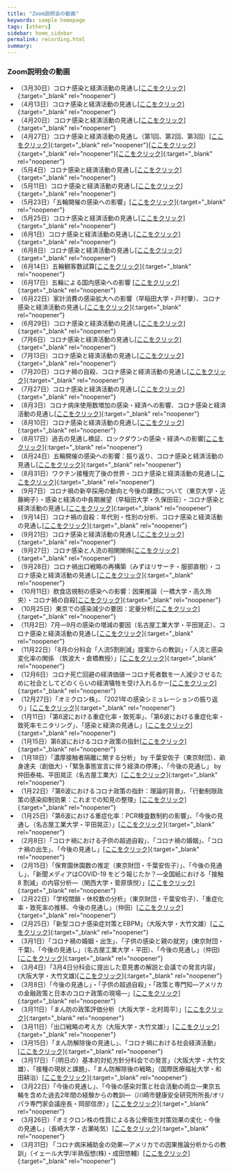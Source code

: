 ```yaml
---
title: "Zoom説明会の動画"
keywords: sample homepage
tags: [others]
sidebar: home_sidebar
permalink: recording.html
summary:
---
```


### Zoom説明会の動画



- （3月30日）コロナ感染と経済活動の見通し[[ここをクリック]](https://u-tokyo-ac-jp.zoom.us/rec/share/PSgMvoQQCNpGmODfyujp9rDeVI_zoYcAYouj_05pPi5wQgUP30CJQLgKAuQF7Ci8.rT8j01xqw4bE-5kA?startTime=1617091306000){:target="_blank" rel="noopener"}
- （4月13日）コロナ感染と経済活動の見通し[[ここをクリック]](https://u-tokyo-ac-jp.zoom.us/rec/share/X1nKq9vBFRCghWKSy9mmwglzJlv1uSBZHhOuHRty6hq_tDatnmD1g7ps7zG1yYiH.Gid9nkZ4y0DGlbya){:target="_blank" rel="noopener"}
- （4月20日）コロナ感染と経済活動の見通し[[ここをクリック]](https://u-tokyo-ac-jp.zoom.us/rec/share/yamnPfsovC4sf5spZ5WnF9B0XaQwbsb6hUVGIAP95MuWrtt5CVvliog-KXOvPh5Y.BdAIQX7ZMlovSW0c){:target="_blank" rel="noopener"}
- （4月27日）コロナ感染と経済活動の見通し（第1回、第2回、第3回）[[ここをクリック]](https://u-tokyo-ac-jp.zoom.us/rec/share/IRZvttIR2lZ-uV-juJxN4nuNCfbpilp_K8Hnn0MSxrFlHfbIqYxdxA85RVKVwA2L.qvT8wPDvrs_PbF9r){:target="_blank" rel="noopener"}[[ここをクリック]](https://u-tokyo-ac-jp.zoom.us/rec/share/G_dhZOFCnyM5TlI0ciugR8nM7HUHKa2EYdNGJeL935DfAJxI1blz8SSbfKbh68.ecBe_sCMc3GLAl67){:target="_blank" rel="noopener"}[[ここをクリック]](https://u-tokyo-ac-jp.zoom.us/rec/share/J0eCA8RF6TGcfrsYcW4k9W0crEATd7FJNYldqI4PvyZ7kWooY1kyouF1kL_NI5ot.FeAq3mRPUYgUsNhz){:target="_blank" rel="noopener"}
- （5月4日）コロナ感染と経済活動の見通し[[ここをクリック]](https://u-tokyo-ac-jp.zoom.us/rec/share/6VBdFiQOicEw63WczadVca3xb23rIvi0hDsiRhv3HJyehfaoglYWho-66Zg14CiF.xkuxA2eV2ZOUcgyD){:target="_blank" rel="noopener"}
- （5月11日）コロナ感染と経済活動の見通し[[ここをクリック]](https://u-tokyo-ac-jp.zoom.us/rec/share/9d0GUwnZrvl6whVg6WyRIHnhwZOmdu7_vlS8OiqRndZWxhK6UvPEZ3SkYTni2Jjj.9ymBhpxaFtM0NFyf){:target="_blank" rel="noopener"}
- （5月23日）「五輪開催の感染への影響」[[ここをクリック]](
  https://u-tokyo-ac-jp.zoom.us/rec/share/ehQlA6EVys2CYehi52Pdhf2TURbC4Z3p_0uhvvcU-QgR8jQ13RUqahKEwKlmbSVB.4jfNDCEVEjkgmANt?startTime=1621754628000){:target="_blank" rel="noopener"}
- （5月25日）コロナ感染と経済活動の見通し[[ここをクリック]](
  https://u-tokyo-ac-jp.zoom.us/rec/share/OI75Geb3F5g1T6N9yCCPdKCaNw052iMUKd-EwStXlYyOuJ-P5N3dsasGcamgyX9m.OYVUVxzj4rJ1DGk3?startTime=1621929900000){:target="_blank" rel="noopener"}
- （6月1日）コロナ感染と経済活動の見通し[[ここをクリック]](https://u-tokyo-ac-jp.zoom.us/rec/share/Xfzm3SYs1F2942APzA0wpQ4vKoBwUImMwMAKgmPfW16Lgyer-EF3ZsPuyt8jaE3P.874Hp7rpr2C_VQvC?startTime=1622537602000){:target="_blank" rel="noopener"}
- （6月8日）コロナ感染と経済活動の見通し[[ここをクリック]](https://u-tokyo-ac-jp.zoom.us/rec/share/-yd5patJIpV5ofxvcRYeyUsOooSMHvoddo6J_fBufJmwhn1AtmQhH9nFHk8lnqIG.XaxPTLV46F41NV_c?startTime=1623141706000){:target="_blank" rel="noopener"}
- （6月14日）五輪観客数試算[[ここをクリック]](https://u-tokyo-ac-jp.zoom.us/rec/share/c0d4HuerGp5Xy3ZvrAEHD43pwz7YnsCiFVKhNqpF77mcn_zV8YIPpyfi1WFgYd2m.H4-Ai-G25TQvrnge?startTime=1623655496000){:target="_blank" rel="noopener"}
- （6月17日）五輪による国内感染への影響 [[ここをクリック]](https://u-tokyo-ac-jp.zoom.us/rec/share/wLhQewKTLoVY5T00yi96h0FP5khCNXH4m99egtZJ5P5YtkXtNCANk-LbxmOQY8yW.4vsb-dwlCZ497iPH?startTime=1623912478000){:target="_blank" rel="noopener"}
- （6月22日）家計消費の感染拡大への影響（早稲田大学・戸村肇）、コロナ感染と経済活動の見通し[[ここをクリック]](https://u-tokyo-ac-jp.zoom.us/rec/share/MrCI7mWiOTZ6bWD4aeLRsQsmeUsjMlhCw_Qx8BOCpfzVWGOlHiwkEGgNuChSoljI.qRV1NH_6AekKYinX?startTime=1624350892000){:target="_blank" rel="noopener"}
- （6月29日）コロナ感染と経済活動の見通し[[ここをクリック]](https://u-tokyo-ac-jp.zoom.us/rec/share/0hR7Ag5NwSYRly2jTUu0B6_yHnV3fp8YseyjvL93xpJXLxzeMuF_t5soq3LsqWtg.DYrfa4QZvAYIpH-K?startTime=1624955212000){:target="_blank" rel="noopener"}
- （7月6日）コロナ感染と経済活動の見通し[[ここをクリック]](https://u-tokyo-ac-jp.zoom.us/rec/share/bPy9r225cDWdFcOwY_byyIDnmmPr3qmR4S_80vDTZpY0K2MKB53iuuddLCWgxz0.DY72_F1oyc80qYKw?startTime=1625559905000){:target="_blank" rel="noopener"}
- （7月13日）コロナ感染と経済活動の見通し[[ここをクリック]](https://u-tokyo-ac-jp.zoom.us/rec/share/Q7byEqSIXJlUgASOtgSCSdyEA-MRjLOCnPoPrkddhhl_MFm8bRgabOO-YO7doNZY.GzaFKgSI_jjPwCMg?startTime=1626166547000){:target="_blank" rel="noopener"}
- （7月20日）コロナ禍の自殺、コロナ感染と経済活動の見通し[[ここをクリック]](https://u-tokyo-ac-jp.zoom.us/rec/share/p3CfBtbJ3wCY9-zGw7ox5_Q8IO8bWSeAIycZrWm-97uyngvgBNa2Z633u6JIGS01.2JfINJQI4RxVr985?startTime=1626766836000){:target="_blank" rel="noopener"}
- （7月27日）コロナ感染と経済活動の見通し[[ここをクリック]](https://u-tokyo-ac-jp.zoom.us/rec/share/a1FaJC9gq0Ein1etiN8maA-v98kFPW5iTflKHZ1UxC4-jidOR390lYCh4yJGorm9.-u_pfqPG7AqZHhn8?startTime=1627372184000){:target="_blank" rel="noopener"}
- （8月3日）コロナ病床使用数増加の感染・経済への影響、コロナ感染と経済活動の見通し[[ここをクリック]](https://u-tokyo-ac-jp.zoom.us/rec/share/JMp_CEcMRztI0SJuXwxryPkfXREnF2EyYu9ThkzmaGjt3s2zwKTltVwU79xNxmZ_.YntbDlLP3mpCVgZX?startTime=1627977158000){:target="_blank" rel="noopener"}
- （8月10日）コロナ感染と経済活動の見通し[[ここをクリック]](https://u-tokyo-ac-jp.zoom.us/rec/share/kG5Csnt7FkDrVJxfk5t3kXfnz8WLKRLA7pfAcvLZHH8JxONTqOqCyA-vw8wh7lK4.tXGsMC_2iT0KJlkl?startTime=1628581893000){:target="_blank" rel="noopener"}
- （8月17日）過去の見通し検証、ロックダウンの感染・経済への影響[[ここをクリック]](https://u-tokyo-ac-jp.zoom.us/rec/share/Mfmd3LFhTjFmL8RP2Wf24Zq09bTJ2unY5TpPfwhAcjz2L7O5FfN8tIH6-S_g3C0.CtEE9mebI5cqmXEX?startTime=1629186590000){:target="_blank" rel="noopener"}
- （8月24日）五輪開催の感染への影響：振り返り、コロナ感染と経済活動の見通し[[ここをクリック]](https://u-tokyo-ac-jp.zoom.us/rec/share/HQtjfIaZoxhwfDfcl4F5SM57ZyvIyy9iByLqxqsDwJo4_BIvCfr0IZlcc3BBfmEH.dt5fCdFEXEnzQUX5?startTime=1629791347000){:target="_blank" rel="noopener"}
- （8月31日）ワクチン接種完了後の世界・コロナ感染と経済活動の見通し[[ここをクリック]](https://u-tokyo-ac-jp.zoom.us/rec/share/ccFYK_uNqvon4VfCxo66exsoqOvM8s1VcrsXzxPS27dn7g52giJSOZ-GGADPkdMm.ngHadLttL0w-Q4KQ?startTime=1630395886000){:target="_blank" rel="noopener"}
- （9月7日）コロナ禍の新卒採用の動向と今後の課題について（東京大学・近藤絢子）・感染と経済の中長期展望（早稲田大学・久保田荘）・コロナ感染と経済活動の見通し[[ここをクリック]](https://u-tokyo-ac-jp.zoom.us/rec/share/g1QKCaL4DRX5Jqe9xaGMS1dBEh9APiGPSxkSuRrnI_Krkx5CPNauBuyNB4jyZNlv.c6iRQVGJmfV8TyRw?startTime=1630999296000){:target="_blank" rel="noopener"}
- （9月14日）コロナ禍の自殺：年代別・性別の分析、コロナ感染と経済活動の見通し[[ここをクリック]](https://u-tokyo-ac-jp.zoom.us/rec/share/Qke3AEROWgNxdjFpf0tKlXFCysivSZb3DnO8dMuBEd99xyWV-5okHbtI0sOzDHLb.AUguxBU_uXKo-Q6X?startTime=1632209402000){:target="_blank" rel="noopener"}
- （9月21日）コロナ感染と経済活動の見通し[[ここをクリック]](https://u-tokyo-ac-jp.zoom.us/rec/share/Jjfm9p4EE48Epqyv9D1IlTWv2kebBs3p-5Oy5Zt_EOF1sDVGVslmhStnhlw2bKM.YiyHtF0nAXJILaoI?startTime=1632725824000){:target="_blank" rel="noopener"}
- （9月27日）コロナ感染と人流の相関関係[[ここをクリック]](https://u-tokyo-ac-jp.zoom.us/rec/share/OQGEbVHC-X0lylnase2GBnV_bVXp8Zy9Nvnia4W52SCR4z3syHrfcg5XG9T_iA0.CLOXyIyt5xLWTV17?startTime=1632725824000){:target="_blank" rel="noopener"}
- （9月28日）コロナ禍出口戦略の再構築（みずほリサーチ・服部直樹）・コロナ感染と経済活動の見通し[[ここをクリック]](https://u-tokyo-ac-jp.zoom.us/rec/share/sBSaD2IfbB_tUQyZH7Y4UzZ8X_x6ZvVcp_ThZqFbX5DhdRiZ2lRmIwLNniVtF4cc.qTqjIcJQSwrQK4Io?startTime=1632807697000){:target="_blank" rel="noopener"}
- （10月11日）飲食店規制の感染への影響：因果推論（一橋大学・高久玲央）・コロナ禍の自殺[[ここをクリック]](https://u-tokyo-ac-jp.zoom.us/rec/share/W_YBdLA0uIEW5MrxNuRHXZD3R8xWcu3sTFmC7De_G0b_oFaWbJwi7yGOWJyp1NZC.x175YfZXrnPJuSGR?startTime=1633935232000){:target="_blank" rel="noopener"}
- （10月25日）東京での感染減少の要因：定量分析[[ここをクリック]](https://u-tokyo-ac-jp.zoom.us/rec/share/oyV5I8RNiAid1MPJG0sJx-dGU4NyqYoXw4LCbdfBtUDI7rffyeve4OZBQJVjgjJP.Q3DSn4mDGDCXhZ0B?startTime=1635144748000){:target="_blank" rel="noopener"}
- （11月2日）7月―9月の感染の増減の要因（名古屋工業大学・平田晃正）、コロナ感染と経済活動の見通し[[ここをクリック]](https://u-tokyo-ac-jp.zoom.us/rec/share/Xf0oKbupF-6_FNhNNEtVCUI7OxY4JtjJp-lptbQ0jcwSCj_AxP6Xl-WW6axMIgNr.5E7YleJKAliEmKQV?startTime=1635836134000){:target="_blank" rel="noopener"}
- （11月22日）「8月の分科会「人流5割削減」提案からの教訓」・「人流と感染変化率の関係 （筑波大・倉橋教授）」[[ここをクリック]](https://u-tokyo-ac-jp.zoom.us/rec/share/LobC-5rbev1mpsNz8ggHdy4tnWsTNnt_T9j5wo5jtTHRGblLVZ82tT73N5usKQAx.wFBKgewY1_pLGKRZ?startTime=1637566433000){:target="_blank" rel="noopener"}
- （12月6日）コロナ死亡回避の経済価値ーコロナ死者数を一人減少させるために社会としてどのくらいの経済犠牲を受け入れるかー[[ここをクリック]](https://u-tokyo-ac-jp.zoom.us/rec/share/xwyIs_Zw8RrYOt0QdFL9rIxTQnrFf72Mo037XxuEgpPPIlwSkZe2nnIEsZBYkdHc.HIJQ8QeXaxAEXDj6?startTime=1638774732000){:target="_blank" rel="noopener"}
- （12月27日）「オミクロン株」、「2021年の感染シミュレーションの振り返り」[[ここをクリック]](https://u-tokyo-ac-jp.zoom.us/rec/share/z1MmBBpICqQyjvSaWj76Jwoy9ycXFU00gR9fqeZ2wwh8c9oYLXOVC98DtTvk3uUt.VxD8HdCC9sp5JWbS?startTime=1640585891000){:target="_blank" rel="noopener"}
- （1月11日）「第6波における重症化率・致死率」、「第6波における重症化率・致死率モニタリング」、「感染と経済の見通し」[[ここをクリック]](https://u-tokyo-ac-jp.zoom.us/rec/share/nG62E9WYyugXsTNZYjF2CKMFOBmUZGykM8VF61hJk5HA355fo1wfbvgVHwFzPMcP.oqkj-26T-7jLH_in?startTime=1641873996000){:target="_blank" rel="noopener"}
- （1月15日）第6波におけるコロナ政策の指針[[ここをクリック]](https://u-tokyo-ac-jp.zoom.us/rec/share/yEdQrC7lSwzOPX9brTLnpu5r3gkzHnZ2K-sU8FKPAgBzEElOcv7a0IVMhm2wcWo0.JqH_lTThpAkhiU4A?startTime=1642229489000){:target="_blank" rel="noopener"}
- （1月18日）「濃厚接触者隔離に関する分析」 by 千葉安佐子（東京財団）、畝身達夫（創価大）・「緊急事態宣言に伴う経済の停滞」、「今後の見通し」 by　仲田泰祐、平田晃正（名古屋工業大）[[ここをクリック]](https://u-tokyo-ac-jp.zoom.us/rec/share/kvOAqJEA6IM381Fk3ChduJN5SRbwxHp8uSRvuuT27NhvM7lXxHVrBcPtPhIZD8w.YkX1f6t1BX-k-rKb?startTime=1642487959000){:target="_blank" rel="noopener"}
- （1月22日）「第6波におけるコロナ政策の指針：理論的背景」、「行動制限政策の感染抑制効果：これまでの知見の整理」[[ここをクリック]](https://u-tokyo-ac-jp.zoom.us/rec/share/RU7g-ujYODjKpnw6BU78KNlYNMxWPNZ7Bn9hSB4W3H9ZVBIQHa7hfcQag3lUz9OG.SqYcPu_QjFlaMmPS?startTime=1642841552000){:target="_blank" rel="noopener"}
- （1月25日）「第6波における重症化率：PCR検査数制約の影響」、「今後の見通し（名古屋工業大学・平田晃正）」[[ここをクリック]](https://u-tokyo-ac-jp.zoom.us/rec/share/y5Hw4nO6rhaXZ-S6sI9kqnTBekiU0FO6aqQNxL4Wv0Ayk6bMAyO4IVtKgLJlPrYe.3GRfRvMUZlFKg-R7?startTime=1643696879000){:target="_blank" rel="noopener"}
- （2月8日）「コロナ禍における子供の超過自殺」、「コロナ禍の婚姻」、「コロナ禍の出生」、「今後の見通し」[[ここをクリック]](https://u-tokyo-ac-jp.zoom.us/rec/share/5PZN73WVLQ6ZFOXJEgxW8XpNW03BDFC6r3oxQNfg3omsisFs3FRikBtIfRebOZQp.IGWiMprsht4GvhUk?startTime=1644299817000){:target="_blank" rel="noopener"}
- （2月15日）「保育園休園数の推定（東京財団・千葉安佐子）」、「今後の見通し」、「新聞メディアはCOVID-19 をどう報じたか？―全国紙における「接触8 割減」の内容分析―（関西大学・菅原慎悦）」[[ここをクリック]](https://u-tokyo-ac-jp.zoom.us/rec/share/lLRPp21ETQ9t4f-GLjCCqLaka8AxlMTZPNymN2NWD7Flap6vvxghu3W2IbjqoOzq.d6e2BFoo6RBqwHoJ?startTime=1644905748000){:target="_blank" rel="noopener"}
- （2月22日）「学校閉鎖・休校数の分析」（東京財団・千葉安佐子）、「重症化率・致死率の推移、今後の見通し」（仲田）[[ここをクリック]](https://u-tokyo-ac-jp.zoom.us/rec/share/UTenXB9O_jzT_n8RCbezdpVUIQkzmJaXyATmvyt9rj0WSD-O2EXFTzCZmDA2V7nR.Hepan2cbl2xTm6in?startTime=1645508799000){:target="_blank" rel="noopener"}
- （2月25日）「新型コロナ感染症対策とEBPM」（大阪大学・大竹文雄）[[ここをクリック]](https://u-tokyo-ac-jp.zoom.us/rec/share/nm1ZrD9jDMi84p38rSWKKDmW8EgPffrKZSJF2x1FyOjRJ0RCobbYbtlVzhZth5c.YwyLdi08TYEhfyhT?startTime=1645776488000){:target="_blank" rel="noopener"}
- （3月1日）「コロナ禍の婚姻・出生」、「子供の感染と親の就労」(東京財団・千葉)、「今後の見通し」（名古屋工業大学・平田）、「今後の見通し」（仲田)[[ここをクリック]](https://u-tokyo-ac-jp.zoom.us/rec/share/1Gafr2pUMDh8Ro4HSVbrcUFUbiFk1UshQHHnJa87br1CrX_G08qYRLXB5wypx4dM.7L2s_6dj_S87SnFp?startTime=1646115859000){:target="_blank" rel="noopener"}
- （3月4日）「3月4日分科会に提出した意見書の解説と会議での発言内容」 (大阪大学・大竹文雄)[[ここをクリック]](https://u-tokyo-ac-jp.zoom.us/rec/share/ePI4Cz8lfVjQHan7e0-8EaAzgCSYM6Uu7UcQm792dDlvX84nGyVQNZUBDJ3RhdRg.Zod62AWpFa1g6McU?startTime=1646721945000){:target="_blank" rel="noopener"}
-  （3月8日）「今後の見通し」・「子供の超過自殺」・「政策と専門知―アメリカの金融政策と日本のコロナ政策の現場―」[[ここをクリック]](https://u-tokyo-ac-jp.zoom.us/rec/share/ePI4Cz8lfVjQHan7e0-8EaAzgCSYM6Uu7UcQm792dDlvX84nGyVQNZUBDJ3RhdRg.Zod62AWpFa1g6McU?startTime=1646721945000){:target="_blank" rel="noopener"}
- （3月11日）「まん防の政策評価分析（大阪大学・北村周平）」[[ここをクリック]](https://u-tokyo-ac-jp.zoom.us/rec/share/ls_K4ZXQXGiRdkSWdqHGuBcHmFEYrKhat47dnsVOo0WI_iJN1BLRnDm7BHfgEQTq.IMhjY7G-Njfyg3cI?startTime=1646974539000){:target="_blank" rel="noopener"}
- （3月11日）「出口戦略の考え方（大阪大学・大竹文雄）」[[ここをクリック]](https://u-tokyo-ac-jp.zoom.us/rec/share/_nmRvYqcikiM2g9CjKGytXC4UXM1CP8tBaFR8PBK6Sy-oHasNbOD3lttclS5Jeqq.PPmBtVISBk30e1DM?startTime=1646981597000){:target="_blank" rel="noopener"}
- （3月15日）「まん防解除後の見通し」、「コロナ禍における社会経済活動」[[ここをクリック]](https://u-tokyo-ac-jp.zoom.us/rec/share/JN8w1vjIiXZjTZKvJ30VV6uasjQkjFBhdqWKu19XiCjTp86DVdRjbaS5pZF4tIcT.z0yMMsb8pbBMI5WC?startTime=1647326802000){:target="_blank" rel="noopener"}
- （3月17日）「（明日の）基本的対処方針分科会での発言」（大阪大学・大竹文雄）、「接種の現状と課題」、「まん防解除後の戦略」（国際医療福祉大学・和田耕治）[[ここをクリック]](https://u-tokyo-ac-jp.zoom.us/rec/share/Nfx9OREGv6v9UQaj0gijNOHkrZ-pt49m3dtYvAPdPo-UNbgbu5N70fmsoJaLWMTs.-V2t0Q-Miyx0mfoo?startTime=1647495743000){:target="_blank" rel="noopener"}
- （3月22日）「今後の見通し」、「今後の感染対策と社会活動の両立―東京五輪を含めた過去2年間の経験からの教訓―（川崎市健康安全研究所所長/オリパラ専門家会議座長・岡部信彦）」[[ここをクリック]](https://u-tokyo-ac-jp.zoom.us/rec/share/meDpW0jOi0r15z_TrxQ3wdiX5tCnNTHxpZkN0KYhqiXM_8jXbXOnfxYWJnk14mQF.fvWc1__UlCIZEODz?startTime=1647927132000){:target="_blank" rel="noopener"}
- （3月26日）「オミクロン株の性質による各公衆衛生対策効果の変化・今後の見通し」（長崎大学・古瀬祐気）[[ここをクリック]](https://u-tokyo-ac-jp.zoom.us/rec/share/JU0lSD5GIWCETZdmpjElC35kCuuMMN_DO559rkbJd2L4zq4424p8oWnLlnhagCEy.Qmsimtdxndk-VDGP?startTime=1648277068000){:target="_blank" rel="noopener"}
- （3月31日) 「コロナ病床補助金の効果―アメリカでの因果推論分析からの教訓」（イェール大学/半熟仮想(株)・成田悠輔）[[ここをクリック]](https://u-tokyo-ac-jp.zoom.us/rec/share/EGbS91hAdQ7xwfEYzDaq9L-Uk3J7fhPLnFYYQcgt2NYnlz0ScO9AVXlqIHdhQ2G6.F_HUA_iEfcaUwZDN?startTime=1648708937000){:target="_blank" rel="noopener"}

